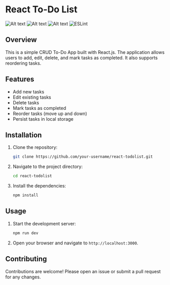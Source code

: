 # React To-Do List
<img alt="Alt text" src="https://img.shields.io/badge/Vite-646CFF.svg?style=for-the-badge&amp;logo=Vite&amp;logoColor=white"> <img alt="Alt text" src="https://img.shields.io/badge/React-61DAFB.svg?style=for-the-badge&amp;logo=React&amp;logoColor=black">
<img alt="Alt text" src="https://img.shields.io/badge/JavaScript-F7DF1E.svg?style=for-the-badge&amp;logo=JavaScript&amp;logoColor=black">
<img alt="ESLint" src="https://img.shields.io/badge/ESLint-4B32C3.svg?style=for-the-badge&logo=ESLint&logoColor=white">
## Overview
This is a simple CRUD To-Do App built with React.js. The application allows users to add, edit, delete, and mark tasks as completed. It also supports reordering tasks.
## Features
- Add new tasks
- Edit existing tasks
- Delete tasks
- Mark tasks as completed
- Reorder tasks (move up and down)
- Persist tasks in local storage
## Installation
1. Clone the repository:
    ```sh
    git clone https://github.com/your-username/react-todolist.git
    ```
2. Navigate to the project directory:
    ```sh
    cd react-todolist
    ```
3. Install the dependencies:
    ```sh
    npm install
    ```
## Usage
1. Start the development server:
    ```sh
    npm run dev
    ```
2. Open your browser and navigate to `http://localhost:3000`.
## Contributing
Contributions are welcome! Please open an issue or submit a pull request for any changes.
